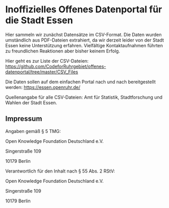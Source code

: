# Inoffizielles Offenes Datenportal für die Stadt Essen

Hier sammeln wir zunächst Datensätze im CSV-Format. Die Daten wurden umständlich aus PDF-Dateien extrahiert, da wir derzeit leider von der Stadt Essen keine Unterstützung erfahren. Vielfältige Kontaktaufnahmen führten zu freundlichen Reaktionen aber bisher keinem Erfolg.

Hier geht es zur Liste der CSV-Dateien: https://github.com/CodeforRuhrgebiet/offenes-datenportal/tree/master/CSV_Files

Die Daten sollen auf dem einfachen Portal nach und nach bereitgestellt werden: https://essen.openruhr.de/

Quellenangabe für alle CSV-Dateien: Amt für Statistik, Stadtforschung und Wahlen der Stadt Essen.

## Impressum
Angaben gemäß § 5 TMG:

Open Knowledge Foundation Deutschland e.V.

Singerstraße 109

10179 Berlin


Verantwortlich für den Inhalt nach § 55 Abs. 2 RStV:

Open Knowledge Foundation Deutschland e.V.

Singerstraße 109

10179 Berlin
